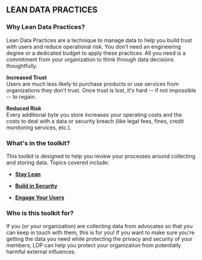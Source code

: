 ## LEAN DATA PRACTICES

### Why Lean Data Practices?

Lean Data Practices are a technique to manage data to help you build trust with users and reduce operational risk. You don’t need an engineering degree or a dedicated budget to apply these practices.  All you need is a commitment from your organization to think through data decisions thoughtfully. 

**Increased Trust**<br/>
Users are much less likely to purchase products or use services from organizations they don’t trust. Once trust is lost, it's hard -- if not impossible -- to regain.

**Reduced Risk**<br/>
Every additional byte you store increases your operating costs and the costs to deal with a data or security breach (like legal fees, fines, credit monitoring services, etc.).

### What's in the toolkit?

This toolkit is designed to help you review your processes around collecting and storing data. Topics covered include:
* [**Stay Lean**](https://github.com/brsmith-mozilla/LDP-Internal-Demo/blob/master/_articles/stay_lean.md)
  
* [**Build in Security**](https://github.com/brsmith-mozilla/LDP-Internal-Demo/blob/master/_articles/build_in_security.md)
    
* [**Engage Your Users**](https://github.com/brsmith-mozilla/LDP-Internal-Demo/blob/master/_articles/engage_users.md)
 
### Who is this toolkit for?

<p>If you (or your organization) are collecting data from advocates so that you can keep in touch with them, this is for you! If you want to make sure you're getting the data you need while protecting the privacy and security of your members, LDP can help you protect your organization from potentially harmful external influences.</p>

 

